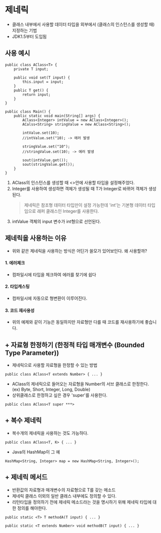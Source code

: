 # 제네릭
- 클래스 내부에서 사용할 데이터 타입을 외부에서
(클래스의 인스턴스를 생성할 때) 지정하는 기법
- JDK1.5부터 도입됨

## 사용 예시
```
public class AClass<T> {
    private T input;

    public void set(T input) {
        this.input = input;
    }
    public T get() {
        return input;
    }
}

public class Main() {
    public static void main(String[] args) {
        AClass<Integer> intValue = new AClass<Integer>();
        ACalss<String> stringValue = new AClass<String>();

        intValue.set(10);
        //intValue.set("10); -> 에러 발생

        stringValue.set("10");
        //stringValue.set(10); -> 에러 발생

        sout(intValue.get());
        sout(stringValue.get());
    }
}
```
1. AClass의 인스턴스를 생성할 때 <>안에 사용할 타입을 설정해주었다.
2. Integer를 사용하여 생성하면 객체가 생성될 때 T가 Integer로 바뀌어 객체가 생성된다.
    > 제네릭은 참조형 데이터 타입만이 설정 가능한데 'int'는 기본형 데이터 타입임으로 래퍼 클래스인 Integer를 사용한다.
3. intValue 객체의 input 변수가 int형으로 선언된다.

## 제네릭을 사용하는 이유
- 위와 같은 제네릭을 사용하는 방식은 어딘가 쓸모가 있어보인다. 왜 사용할까?
#### 1. 에러체크
- 컴파일시에 타입을 체크하여 에러를 찾기에 쉽다
#### 2. 타입캐스팅
- 컴파일시에 자동으로 형변환이 이루어진다.
#### 3. 코드 재사용성
- 위의 예제와 같이 기능은 동일하지만 자료형만 다를 때 코드를 재사용하기에 좋습니다.

## + 자료형 한정하기 (한정적 타입 매개변수 (Bounded Type Parameter))
- 제네릭으로 사용할 자료형을 한정할 수 있는 방법
```
public class AClass<T extends Number> { ... }
```
- AClass의 제네릭으로 들어오는 자료형을 Number의 서브 클래스로 한정한다.  
(ex) Byte, Short, Integer, Long, Double)
- 상위클래스로 한정하고 싶은 경우 'super'를 사용한다.
```
public class AClass<T super ***>
```

## + 복수 제네릭
- 복수개의 제네릭을 사용하는 것도 가능하다.
```
public class AClass<T, K> { ... }
```
- Java의 HashMap이 그 예
```
HashMap<String, Integer> map = new HashMap<String, Integer>();
```

## + 제네릭 메서드
- 반환값의 자료형과 매개변수의 자료형으로 T를 갖는 메소드
- 제네릭 클래스 이외의 일반 클래스 내부에도 정의할 수 있다.
- 리턴타입을 정의하기 전에 제네릭 메소드라는 것을 명시하기 위해 제네릭 타입에 대한 정의를 해야한다.
```
public static <T> T methodA(T input) { ... }
```
```
public static <T extends Number> void methodB(T input) { ... }
```